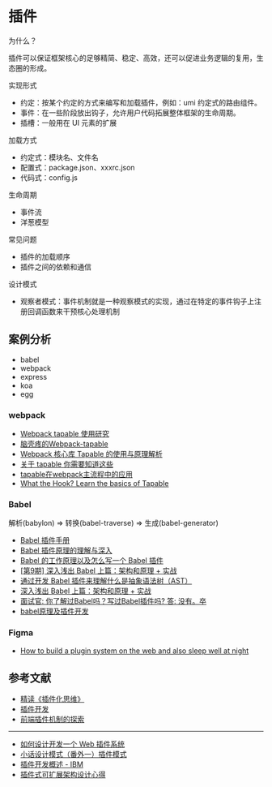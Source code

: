 # 插件

为什么？

插件可以保证框架核心的足够精简、稳定、高效，还可以促进业务逻辑的复用，生态圈的形成。

实现形式

- 约定：按某个约定的方式来编写和加载插件，例如：umi 约定式的路由组件。
- 事件：在一些阶段放出钩子，允许用户代码拓展整体框架的生命周期。
- 插槽：一般用在 UI 元素的扩展

加载方式

- 约定式：模块名、文件名
- 配置式：package.json、xxxrc.json
- 代码式：config.js

生命周期

- 事件流
- 洋葱模型

常见问题

- 插件的加载顺序
- 插件之间的依赖和通信

设计模式

- 观察者模式：事件机制就是一种观察模式的实现，通过在特定的事件钩子上注册回调函数来干预核心处理机制

## 案例分析

- babel
- webpack
- express
- koa
- egg

### webpack

- [Webpack tapable 使用研究](https://juejin.im/post/6844903895584473096#heading-18)
- [脑壳疼的Webpack-tapable](https://juejin.im/post/6844903825774493710#heading-30)
- [Webpack 核心库 Tapable 的使用与原理解析](https://zhuanlan.zhihu.com/p/100974318)
- [关于 tapable 你需要知道这些](https://zhuanlan.zhihu.com/p/79221553)
- [tapable在webpack主流程中的应用](https://hellogithub2014.github.io/2018/12/26/tapable-usage-in-webpack-main-procedure/)
- [What the Hook? Learn the basics of Tapable](https://codeburst.io/what-the-hook-learn-the-basics-of-tapable-d95eb0401e2c)

### Babel

解析(babylon) => 转换(babel-traverse) => 生成(babel-generator)

- [Babel 插件手册](https://github.com/jamiebuilds/babel-handbook/blob/master/translations/zh-Hans/plugin-handbook.md)
- [Babel 插件原理的理解与深入](https://github.com/frontend9/fe9-library/issues/154)
- [Babel 的工作原理以及怎么写一个 Babel 插件](https://cloud.tencent.com/developer/article/1520124)
- [[第9期] 深入浅出 Babel 上篇：架构和原理 + 实战](https://cloud.tencent.com/developer/article/1593485)
- [通过开发 Babel 插件来理解什么是抽象语法树（AST）](https://vince.xin/2019/06/22/%E9%80%9A%E8%BF%87%E5%BC%80%E5%8F%91-Babel-%E6%8F%92%E4%BB%B6%E6%9D%A5%E7%90%86%E8%A7%A3%E4%BB%80%E4%B9%88%E6%98%AF%E6%8A%BD%E8%B1%A1%E8%AF%AD%E6%B3%95%E6%A0%91%EF%BC%88AST%EF%BC%89/#%E5%BC%80%E5%8F%91-Babel-%E6%8F%92%E4%BB%B6-Demo)
- [深入浅出 Babel 上篇：架构和原理 + 实战](https://bobi.ink/2019/10/01/babel/)
- [面试官: 你了解过Babel吗？写过Babel插件吗? 答: 没有。卒](https://cnodejs.org/topic/5a9317d38d6e16e56bb808d1)
- [babel原理及插件开发](https://juejin.im/post/6844903603983892487)

### Figma

- [How to build a plugin system on the web and also sleep well at night](https://www.figma.com/blog/how-we-built-the-figma-plugin-system/)

## 参考文献

- [精读《插件化思维》](https://zhuanlan.zhihu.com/p/35997606?group_id=971688117610254336)
- [插件开发](https://eggjs.org/zh-cn/advanced/plugin.html)
- [前端插件机制的探索](https://www.keisei.top/plugin-mechanism/)

---

- [如何设计开发一个 Web 插件系统](https://juejin.cn/post/6965049497403523108)
- [小话设计模式（番外一）插件模式](https://blog.csdn.net/ecidevilin/article/details/52743228)
- [插件开发概述 - IBM](https://www.ibm.com/docs/zh/cloud-pak-system-software/2.2.5?topic=guide-plug-in-development-overview)
- [插件式可扩展架构设计心得](https://zhuanlan.zhihu.com/p/372381276)
